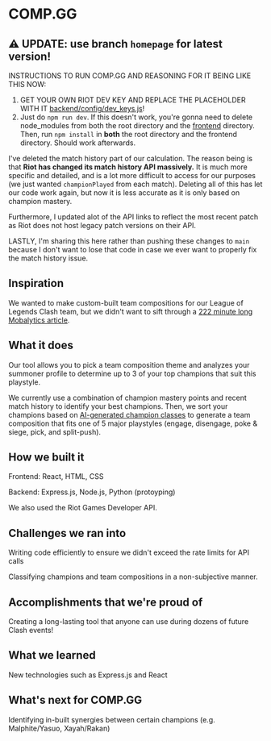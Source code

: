 # COMP.GG
## ⚠ UPDATE: use branch `homepage` for latest version!
INSTRUCTIONS TO RUN COMP.GG AND REASONING FOR IT BEING LIKE THIS NOW:

1. GET YOUR OWN RIOT DEV KEY AND REPLACE THE PLACEHOLDER WITH IT [backend/config/dev_keys.js](/backend/config/dev_keys.js)!
2. Just do `npm run dev`. If this doesn't work, you're gonna need to delete node_modules from both the root directory and the
[frontend](/frontend) directory. Then, run `npm install` in **both** the root directory and the frontend directory. Should work afterwards.

I've deleted the match history part of our calculation. The reason being is that **Riot has changed its match history API massively.**
It is much more specific and detailed, and is a lot more difficult to access for our purposes (we just wanted `championPlayed` from
each match). Deleting all of this has let our code work again, but now it is less accurate as it is only based on champion mastery.

Furthermore, I updated alot of the API links to reflect the most recent patch as Riot does not host legacy patch versions on their API.

LASTLY, I'm sharing this here rather than pushing these changes to `main` because I don't want to lose that code in case we ever want to
properly fix the match history issue.

## Inspiration

We wanted to make custom-built team compositions for our League of Legends Clash team, but we didn't want to sift through a [222 minute long Mobalytics article](https://mobalytics.gg/blog/everything-you-need-to-know-about-team-comps-and-teamfighting-in-league-of-legends/).

## What it does

Our tool allows you to pick a team composition theme and analyzes your summoner profile to determine up to 3 of your top champions that suit this playstyle.

We currently use a combination of champion mastery points and recent match history to identify your best champions. Then, we sort your champions based on [AI-generated champion classes](https://towardsdatascience.com/umap-and-k-means-to-classify-characters-league-of-legends-668a788cb3c1) to generate a team composition that fits one of 5 major playstyles (engage, disengage, poke & siege, pick, and split-push).

## How we built it

Frontend: React, HTML, CSS

Backend: Express.js, Node.js, Python (protoyping)

We also used the Riot Games Developer API.

## Challenges we ran into

Writing code efficiently to ensure we didn't exceed the rate limits for API calls

Classifying champions and team compositions in a non-subjective manner.

## Accomplishments that we're proud of

Creating a long-lasting tool that anyone can use during dozens of future Clash events!

## What we learned

New technologies such as Express.js and React

## What's next for COMP.GG

Identifying in-built synergies between certain champions (e.g. Malphite/Yasuo, Xayah/Rakan)
